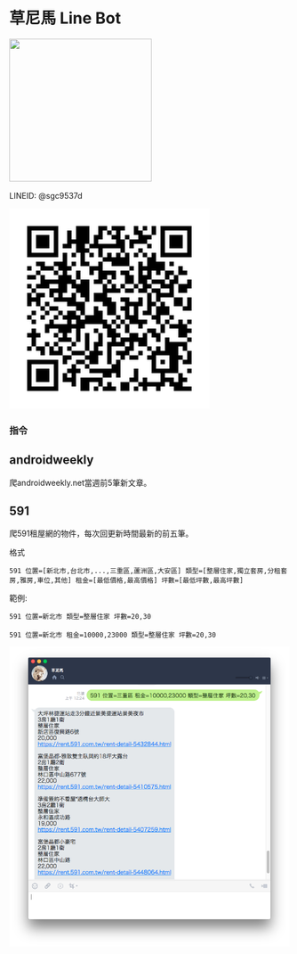 草尼馬 Line Bot
===============

<img src="./mudhorse.jpg" width="256" height="256" />

LINEID: @sgc9537d

![](mudhorse_qrcode.png)

### 指令

## androidweekly
爬androidweekly.net當週前5筆新文章。

## 591
爬591租屋網的物件，每次回更新時間最新的前五筆。

格式
```
591 位置=[新北市,台北市,...,三重區,蘆洲區,大安區] 類型=[整層住家,獨立套房,分租套房,雅房,車位,其他] 租金=[最低價格,最高價格] 坪數=[最低坪數,最高坪數]
```

範例:
```
591 位置=新北市 類型=整層住家 坪數=20,30

591 位置=新北市 租金=10000,23000 類型=整層住家 坪數=20,30
```
![](./screenshot/1.png)
